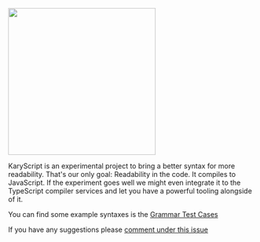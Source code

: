 
<img src="https://cloud.githubusercontent.com/assets/2157285/22703613/028dde82-ed7a-11e6-9c6f-1043aef08ef2.png" width="300">

KaryScript is an experimental project to bring a better syntax for more readability. That's our only goal: Readability in the code. It compiles to JavaScript. If the experiment goes well we might even integrate it to the TypeScript compiler services and let you have a powerful tooling alongside of it.

You can find some example syntaxes is the [Grammar Test Cases](https://github.com/karyfoundation/karyscript/blob/master/tests/grammar/cases.txt)

If you have any suggestions please [comment under this issue](https://github.com/karyfoundation/karyscript/issues/1)